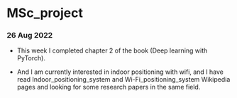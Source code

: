 # MSc_project

### 26 Aug 2022
* This week I completed chapter 2 of the book (Deep learning with PyTorch).

* And I am currently interested in indoor positioning with wifi, and I have read Indoor_positioning_system and Wi-Fi_positioning_system Wikipedia pages and looking for some research papers in the same field.
